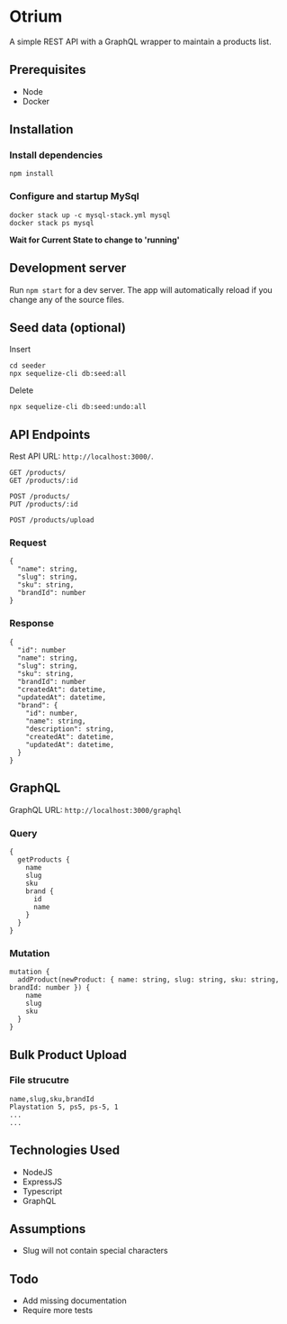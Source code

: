 # Otrium

A simple REST API with a GraphQL wrapper to maintain a products list.

## Prerequisites

* Node
* Docker

## Installation

### Install dependencies
```
npm install
```

### Configure and startup MySql
```
docker stack up -c mysql-stack.yml mysql
docker stack ps mysql
```
**Wait for Current State to change to 'running'**

## Development server

Run `npm start` for a dev server. The app will automatically reload if you change any of the source files.

## Seed data (optional)
Insert
```
cd seeder
npx sequelize-cli db:seed:all
```

Delete
```
npx sequelize-cli db:seed:undo:all
```

## API Endpoints
Rest API URL: `http://localhost:3000/`.

```
GET /products/
GET /products/:id

POST /products/
PUT /products/:id

POST /products/upload
```

### Request

```
{
  "name": string,
  "slug": string,
  "sku": string,
  "brandId": number
}
```

### Response
```
{
  "id": number
  "name": string,
  "slug": string,
  "sku": string,
  "brandId": number
  "createdAt": datetime,
  "updatedAt": datetime,
  "brand": {
    "id": number,
    "name": string,
    "description": string,
    "createdAt": datetime,
    "updatedAt": datetime,
  }
}
```

## GraphQL
GraphQL URL: `http://localhost:3000/graphql`

### Query

```
{
  getProducts {
    name
    slug
    sku
    brand {
      id
      name
    }
  }
}
```

### Mutation
```
mutation {
  addProduct(newProduct: { name: string, slug: string, sku: string, brandId: number }) {
    name
    slug
    sku
  }
}
```

## Bulk Product Upload
### File strucutre

```
name,slug,sku,brandId
Playstation 5, ps5, ps-5, 1
...
...
```

## Technologies Used

* NodeJS
* ExpressJS
* Typescript
* GraphQL

## Assumptions

* Slug will not contain special characters

## Todo

* Add missing documentation
* Require more tests